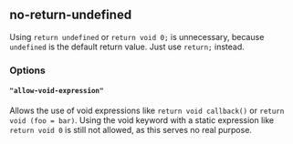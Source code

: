 ## no-return-undefined

Using `return undefined` or `return void 0;` is unnecessary, because `undefined` is the default return value. Just use `return;` instead.

### Options

#### `"allow-void-expression"`

Allows the use of void expressions like `return void callback()` or `return void (foo = bar)`.
Using the void keyword with a static expression like `return void 0` is still not allowed, as this serves no real purpose.
